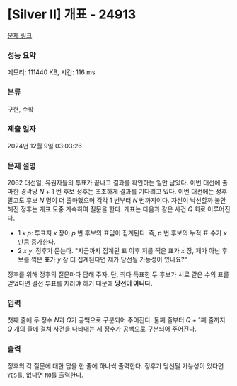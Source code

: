 # [Silver II] 개표 - 24913 

[문제 링크](https://www.acmicpc.net/problem/24913) 

### 성능 요약

메모리: 111440 KB, 시간: 116 ms

### 분류

구현, 수학

### 제출 일자

2024년 12월 9일 03:03:26

### 문제 설명

<p>2062 대선일, 유권자들의 투표가 끝나고 결과를 확인하는 일만 남았다. 이번 대선에 출마한 경곽당 <em>N</em> + 1 번 후보 정후는 초조하게 결과를 기다리고 있다. 이번 대선에는 정후 말고도 후보 <em>N</em> 명이 더 출마했으며 각각 1 번부터 <em>N</em> 번까지이다. 자신이 낙선할까 불안해진 정후는 개표 도중 계속하여 질문을 한다. 개표는 다음과 같은 사건 <em>Q</em> 회로 이루어진다.</p>

<ul>
	<li>1 <em>x</em> <em>p</em>: 투표지 <em>x</em> 장이 <em>p</em> 번 후보의 표임이 집계된다. 즉, <em>p</em> 번 후보의 누적 표 수가 <em>x</em>만큼 증가한다.</li>
	<li>2 <em>x</em> <em>y</em>: 정후가 묻는다. "지금까지 집계된 표 이후 저를 찍은 표가 <em>x</em> 장, 제가 아닌 후보를 찍은 표가 <em>y</em> 장 더 집계된다면 제가 당선될 가능성이 있나요?"</li>
</ul>

<p>정후를 위해 정후의 질문마다 답해 주자. 단, 최다 득표한 두 후보가 서로 같은 수의 표를 얻었다면 결선 투표를 치러야 하기 때문에 <strong>당선이 아니다.</strong></p>

### 입력 

 <p>첫째 줄에 두 정수 <em>N</em>과 <em>Q</em>가 공백으로 구분되어 주어진다. 둘째 줄부터 <em>Q </em>+ 1째 줄까지 <em>Q</em> 개의 줄에 걸쳐 사건을 나타내는 세 정수가 공백으로 구분되어 주어진다.</p>

### 출력 

 <p>정후의 각 질문에 대한 답을 한 줄에 하나씩 출력한다. 정후가 당선될 가능성이 있다면 <code>YES</code>를, 없다면 <code>NO</code>를 출력한다.</p>

